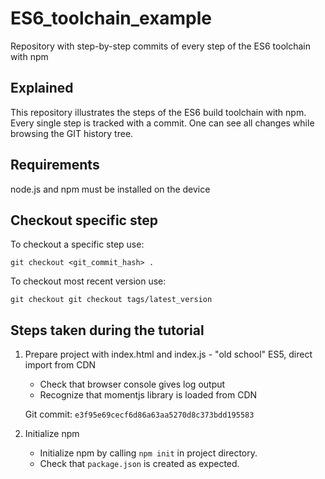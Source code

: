 # ES6_toolchain_example

Repository with step-by-step commits of every step of the ES6 toolchain with npm

## Explained

This repository illustrates the steps of the ES6 build toolchain with npm.
Every single step is tracked with a commit. One can see all changes while browsing the GIT history tree.

## Requirements

node.js and npm must be installed on the device

## Checkout specific step

To checkout a specific step use:

`git checkout <git_commit_hash> .`

To checkout most recent version use:

`git checkout git checkout tags/latest_version`

## Steps taken during the tutorial

1. Prepare project with index.html and index.js - "old school" ES5, direct import from CDN  
    * Check that browser console gives log output
    * Recognize that momentjs library is loaded from CDN

    Git commit:    `e3f95e69cecf6d86a63aa5270d8c373bdd195583 `

2. Initialize npm
    * Initialize npm by calling `npm init` in project directory.
    * Check that `package.json` is created as expected.
